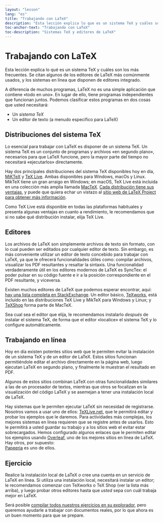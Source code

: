 ```yaml
---
layout: "lesson"
lang: "es"
title: "Trabajando con LaTeX"
description: "Esta lección explica lo que es un sistema TeX y cuáles son los más frecuentes. Se citan algunos de los editores de LaTeX más comúnmente usados, y los sistemas en línea que disponen de editores integrado."
toc-anchor-text: "Trabajando con LaTeX"
toc-description: "Sistemas TeX y editores de LaTeX"
---
```


# Trabajando con LaTeX

<span
  class="summary">Esta lección explica lo qué es un sistema TeX y cuáles son los más frecuentes. Se citan algunos de los editores de LaTeX más comúnmente usados, y los sistemas en línea que disponen de editores integrado.</span>


A diferencia de muchos programas, LaTeX no es una simple aplicación que contiene
«todo en uno». En lugar de ello, tiene programas independientes que funcionan juntos.
Podemos clasificar estos programas en dos cosas que usted necesitará:

- Un _sistema TeX_
- Un editor de texto (a menudo específico para LaTeX)

## Distribuciones del sistema TeX

Lo esencial para trabajar con LaTeX es disponer de un sistema TeX. Un sistema TeX es
un conjunto de programas y archivos «en segundo plano», necesarios para que LaTeX
funcione, pero la mayor parte del tiempo no necesitará «ejecutarlos» directamente.   

Hay dos principales distribuciones del sistema TeX disponibles hoy en día,
[MiKTeX](https://miktex.org/) y [TeX Live](https://tug.org/texlive). Ambas
disponibles para Windows, macOs y Linux.
MikTeX tiene un gran arraigo en Windows;
en macOS, TeX Live está incluida en una colección más amplia llamada [MacTeX](http://www.tug.org/mactex/).
[Cada distribución tiene sus ventajas](https://tex.stackexchange.com/questions/20036), y puede
que quiera echar un vistazo al [sitio web de LaTeX Project 
para obtener más información](https://www.latex-project.org/get/).

Como TeX Live está disponible en todas las plataformas habituales y presenta algunas
ventajas en cuanto a rendimiento, le recomendamos que si no sabe qué distribución instalar,
elija TeX Live.

## Editores

Los archivos de LaTeX son simplemente archivos de texto sin formato, con lo cual pueden ser 
editados por cualquier editor de texto. Sin embargo, es más conveniente utilizar
un editor de texto concebido para trabajar con LaTeX, ya que le ofrecerá funcionalidades
útiles como: compilar archivos, visualizar los PDF resultantes y resaltar la sintaxis. Una
funcionalidad verdaderamente útil en los editores modernos de LaTeX es SyncTex: el poder pulsar 
en su código fuente e ir a la posición correspondiente en el PDF resultante, y viceversa.   

Existen muchos editores de LaTeX que podemos esperar encontrar, aquí: 
[hay una lista completa en StackExchange](https://tex.stackexchange.com/questions/339/latex-editors-ides).
Un editor básico, [TeXworks](https://tug.org/texworks), está incluido en las distribuciones
TeX Live y MikTeX para Windows y Linux; y [TeXShop](https://pages.uoregon.edu/koch/texshop/)
forma parte de MacTeX.  

Sea cual sea el editor que elija, le recomendamos instalarlo _después_ de instalar el 
sistema TeX, de forma que el editor «localice» el sistema TeX y lo configure automáticamente. 

## Trabajando en línea

Hoy en día existen potentes sitios web que le permiten evitar la
instalación de un sistema TeX y de un editor de LaTeX. Estos sitios 
funcionan permitiéndole editar el archivo directamente en la página web, luego 
ejecutan LaTeX en segundo plano, y finalmente le muestran el resultado en PDF.

Algunos de estos sitios combinan LaTeX con otras funcionalidades similares a las 
de un procesador de textos, mientras que otros se focalizan en la visualización del 
código LaTeX y se asemejan a tener una instalación local de LaTeX. 

Hay sistemas que le permiten ejecutar LaTeX sin necesidad de registrarse. Nosotros
vamos a usar uno de ellos: 
[TeXLive.net](https://texlive.net), que le permitirá
editar y probar los ejemplos que le daremos. Para actividades más complejas, los mejores
sistemas en línea requieren que se registre antes de usarlos. Esto le permitirá a usted guardar
su trabajo y a los sitios web el evitar estar sobrecargados. Hemos configurado
algunos enlaces que le permiten editar los ejemplos usando [Overleaf](https://www.overleaf.com), 
uno de los mejores sitios en línea de LaTeX. Hay otros, por supuesto:  
[Papeeria](https://papeeria.com/) es uno de ellos.

## Ejercicio

Realice la instalación local de LaTeX _o_ cree una cuenta en un servicio de 
LaTeX en línea. Si utiliza una instalación local, necesitará instalar 
un editor; le recomendamos comenzar con TeXworks o TeX Shop (ver la lista 
más arriba), y luego probar otros editores hasta que _usted_ sepa con cuál 
trabaja mejor en LaTeX.

Será posible [compilar todos nuestros ejercicios en su explorador](help.md), pero queremos 
ayudarle a trabajar con documentos reales, por lo que ahora es un buen momento para que se prepare.
